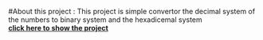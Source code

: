 #About this project :
This project is simple convertor the decimal system of the numbers  to binary system and the hexadicemal system 
<br/>
**<a href="https://othmanekahtal.github.io/Numeric-Convertor/">click here to show the project<a/>**
